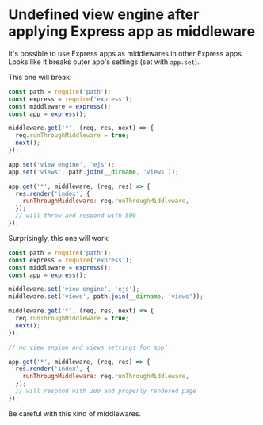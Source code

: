 # Undefined view engine after applying Express app as middleware

It's possible to use Express apps as middlewares in other Express
apps. Looks like it breaks outer app's settings (set with
`app.set`).

This one will break:

```javascript
const path = require('path');
const express = require('express');
const middleware = express();
const app = express();

middleware.get('*', (req, res, next) => {
  req.runThroughMiddleware = true;
  next();
});

app.set('view engine', 'ejs');
app.set('views', path.join(__dirname, 'views'));

app.get('*', middleware, (req, res) => {
  res.render('index', {
    runThroughMiddleware: req.runThroughMiddleware,
  });
  // will throw and respond with 500
});
```

Surprisingly, this one will work:

```javascript
const path = require('path');
const express = require('express');
const middleware = express();
const app = express();

middleware.set('view engine', 'ejs');
middleware.set('views', path.join(__dirname, 'views'));

middleware.get('*', (req, res, next) => {
  req.runThroughMiddleware = true;
  next();
});

// no view engine and views settings for app!

app.get('*', middleware, (req, res) => {
  res.render('index', {
    runThroughMiddleware: req.runThroughMiddleware,
  });
  // will respond with 200 and properly rendered page
});
```

Be careful with this kind of middlewares.

